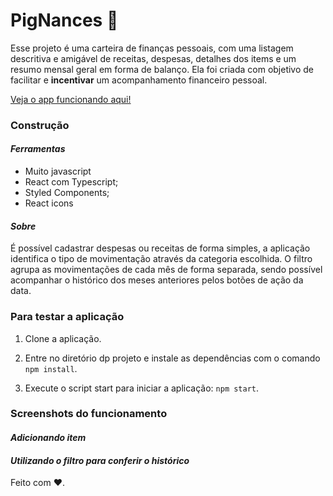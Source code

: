 # PigNances 🐷

Esse projeto é uma carteira de finanças pessoais, com uma listagem descritiva e amigável de receitas, despesas, detalhes dos items e um resumo mensal geral em forma de balanço. Ela foi criada com objetivo de facilitar e **incentivar** um acompanhamento financeiro pessoal.

[Veja o app funcionando aqui!](http://felinance-react-js.vercel.app/)

### Construção

#### _Ferramentas_

- Muito javascript
- React com Typescript;
- Styled Components;
- React icons

#### _Sobre_

É possível cadastrar despesas ou receitas de forma simples, a aplicação identifica o tipo de movimentação através da categoria escolhida. O filtro agrupa as movimentações de cada mês de forma separada, sendo possível acompanhar o histórico dos meses anteriores pelos botões de ação da data.

### Para testar a aplicação

1. Clone a aplicação.

2. Entre no diretório dp projeto e instale as dependências com o comando `npm install`.

3. Execute o script start para iniciar a aplicação: `npm start`.

### Screenshots do funcionamento

#### _Adicionando item_

#### _Utilizando o filtro para conferir o histórico_

Feito com :heart:.
